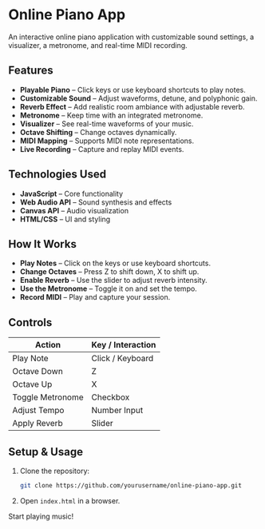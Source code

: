 # Online Piano App
An interactive online piano application with customizable sound settings, a visualizer, a metronome, and real-time MIDI recording.

## Features
- **Playable Piano** – Click keys or use keyboard shortcuts to play notes.
- **Customizable Sound** – Adjust waveforms, detune, and polyphonic gain.
- **Reverb Effect** – Add realistic room ambiance with adjustable reverb.
- **Metronome** – Keep time with an integrated metronome.
- **Visualizer** – See real-time waveforms of your music.
- **Octave Shifting** – Change octaves dynamically.
- **MIDI Mapping** – Supports MIDI note representations.
- **Live Recording** – Capture and replay MIDI events.

## Technologies Used
- **JavaScript** – Core functionality
- **Web Audio API** – Sound synthesis and effects
- **Canvas API** – Audio visualization
- **HTML/CSS** – UI and styling

## How It Works
- **Play Notes** – Click on the keys or use keyboard shortcuts.
- **Change Octaves** – Press Z to shift down, X to shift up.
- **Enable Reverb** – Use the slider to adjust reverb intensity.
- **Use the Metronome** – Toggle it on and set the tempo.
- **Record MIDI** – Play and capture your session.

## Controls

| Action            | Key / Interaction   |
|-------------------|---------------------|
| Play Note         | Click / Keyboard     |
| Octave Down       | Z                   |
| Octave Up         | X                   |
| Toggle Metronome  | Checkbox            |
| Adjust Tempo      | Number Input        |
| Apply Reverb      | Slider              |

## Setup & Usage
1. Clone the repository:
    ```bash
    git clone https://github.com/yourusername/online-piano-app.git
    ```
2. Open `index.html` in a browser.

Start playing music!
